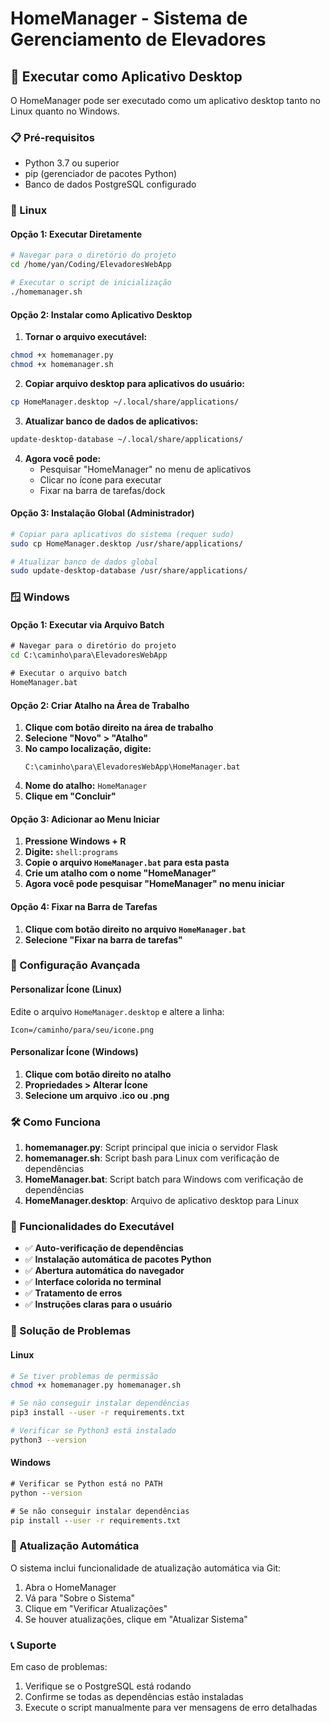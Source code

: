 # HomeManager - Sistema de Gerenciamento de Elevadores

## 🚀 Executar como Aplicativo Desktop

O HomeManager pode ser executado como um aplicativo desktop tanto no Linux quanto no Windows.

### 📋 Pré-requisitos

- Python 3.7 ou superior
- pip (gerenciador de pacotes Python)
- Banco de dados PostgreSQL configurado

### 🐧 Linux

#### Opção 1: Executar Diretamente
```bash
# Navegar para o diretório do projeto
cd /home/yan/Coding/ElevadoresWebApp

# Executar o script de inicialização
./homemanager.sh
```

#### Opção 2: Instalar como Aplicativo Desktop

1. **Tornar o arquivo executável:**
```bash
chmod +x homemanager.py
chmod +x homemanager.sh
```

2. **Copiar arquivo desktop para aplicativos do usuário:**
```bash
cp HomeManager.desktop ~/.local/share/applications/
```

3. **Atualizar banco de dados de aplicativos:**
```bash
update-desktop-database ~/.local/share/applications/
```

4. **Agora você pode:**
   - Pesquisar "HomeManager" no menu de aplicativos
   - Clicar no ícone para executar
   - Fixar na barra de tarefas/dock

#### Opção 3: Instalação Global (Administrador)
```bash
# Copiar para aplicativos do sistema (requer sudo)
sudo cp HomeManager.desktop /usr/share/applications/

# Atualizar banco de dados global
sudo update-desktop-database /usr/share/applications/
```

### 🪟 Windows

#### Opção 1: Executar via Arquivo Batch
```cmd
# Navegar para o diretório do projeto
cd C:\caminho\para\ElevadoresWebApp

# Executar o arquivo batch
HomeManager.bat
```

#### Opção 2: Criar Atalho na Área de Trabalho

1. **Clique com botão direito na área de trabalho**
2. **Selecione "Novo" > "Atalho"**
3. **No campo localização, digite:**
   ```
   C:\caminho\para\ElevadoresWebApp\HomeManager.bat
   ```
4. **Nome do atalho:** `HomeManager`
5. **Clique em "Concluir"**

#### Opção 3: Adicionar ao Menu Iniciar

1. **Pressione Windows + R**
2. **Digite:** `shell:programs`
3. **Copie o arquivo `HomeManager.bat` para esta pasta**
4. **Crie um atalho com o nome "HomeManager"**
5. **Agora você pode pesquisar "HomeManager" no menu iniciar**

#### Opção 4: Fixar na Barra de Tarefas

1. **Clique com botão direito no arquivo `HomeManager.bat`**
2. **Selecione "Fixar na barra de tarefas"**

### 🔧 Configuração Avançada

#### Personalizar Ícone (Linux)
Edite o arquivo `HomeManager.desktop` e altere a linha:
```
Icon=/caminho/para/seu/icone.png
```

#### Personalizar Ícone (Windows)
1. **Clique com botão direito no atalho**
2. **Propriedades > Alterar Ícone**
3. **Selecione um arquivo .ico ou .png**

### 🛠️ Como Funciona

1. **homemanager.py**: Script principal que inicia o servidor Flask
2. **homemanager.sh**: Script bash para Linux com verificação de dependências
3. **HomeManager.bat**: Script batch para Windows com verificação de dependências
4. **HomeManager.desktop**: Arquivo de aplicativo desktop para Linux

### 📱 Funcionalidades do Executável

- ✅ **Auto-verificação de dependências**
- ✅ **Instalação automática de pacotes Python**
- ✅ **Abertura automática do navegador**
- ✅ **Interface colorida no terminal**
- ✅ **Tratamento de erros**
- ✅ **Instruções claras para o usuário**

### 🚨 Solução de Problemas

#### Linux
```bash
# Se tiver problemas de permissão
chmod +x homemanager.py homemanager.sh

# Se não conseguir instalar dependências
pip3 install --user -r requirements.txt

# Verificar se Python3 está instalado
python3 --version
```

#### Windows
```cmd
# Verificar se Python está no PATH
python --version

# Se não conseguir instalar dependências
pip install --user -r requirements.txt
```

### 🔄 Atualização Automática

O sistema inclui funcionalidade de atualização automática via Git:
1. Abra o HomeManager
2. Vá para "Sobre o Sistema"
3. Clique em "Verificar Atualizações"
4. Se houver atualizações, clique em "Atualizar Sistema"

### 📞 Suporte

Em caso de problemas:
1. Verifique se o PostgreSQL está rodando
2. Confirme se todas as dependências estão instaladas
3. Execute o script manualmente para ver mensagens de erro detalhadas
